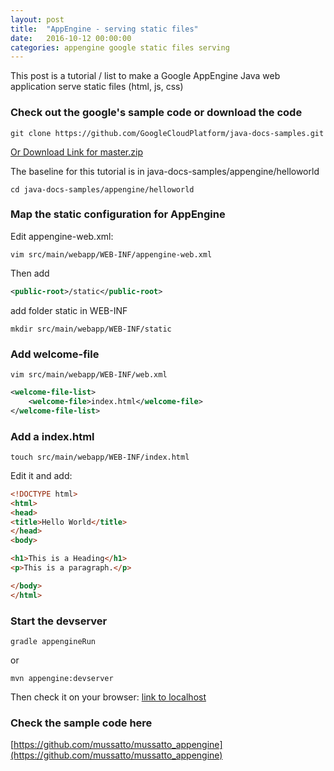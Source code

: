 ```yaml
---
layout: post
title:  "AppEngine - serving static files"
date:   2016-10-12 00:00:00
categories: appengine google static files serving
---
```


This post is a tutorial / list to make a Google AppEngine Java web application serve static files (html, js, css)

### Check out the google's sample code or download the code

```shell
git clone https://github.com/GoogleCloudPlatform/java-docs-samples.git
```

[Or Download Link for master.zip](https://github.com/GoogleCloudPlatform/java-docs-samples/archive/master.zip)

The baseline for this tutorial is in java-docs-samples/appengine/helloworld

```shell
cd java-docs-samples/appengine/helloworld
```

### Map the static configuration for AppEngine

Edit appengine-web.xml:

```shell
vim src/main/webapp/WEB-INF/appengine-web.xml
```

Then add


```xml
<public-root>/static</public-root>
```
add folder static in WEB-INF

```shell
mkdir src/main/webapp/WEB-INF/static
```

### Add welcome-file

```shell
vim src/main/webapp/WEB-INF/web.xml
```

```xml
<welcome-file-list>
    <welcome-file>index.html</welcome-file>
</welcome-file-list>
```

### Add a index.html

```shell
touch src/main/webapp/WEB-INF/index.html
```

Edit it and add:

```html
<!DOCTYPE html>
<html>
<head>
<title>Hello World</title>
</head>
<body>

<h1>This is a Heading</h1>
<p>This is a paragraph.</p>

</body>
</html>
```

### Start the devserver

```shell
gradle appengineRun
```

or

```shell
mvn appengine:devserver
```

Then check it on your browser: [link to localhost](http://localhost:8080/)

### Check the sample code here

[https://github.com/mussatto/mussatto_appengine](https://github.com/mussatto/mussatto_appengine)

